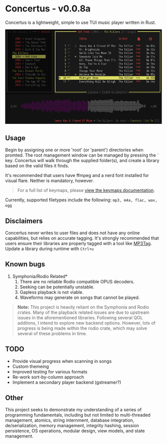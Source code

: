 # Concertus - v0.0.8a

Concertus is a lightweight, simple to use TUI music player written in Rust.

![concertus.png](./docs/header.png)

## Usage

Begin by assigning one or more 'root' (or 'parent') directories when promted.
The root management window can be managed by pressing the ``` ` ``` key.
Concertus will walk through the supplied folder(s), and create a library based
on the valid files it finds.

It's recommended that users have ffmpeg and a nerd font installed for visual
flare. Neither is mandatory, however.

>For a full list of keymaps, please [view the keymaps
documentation](./docs/keymaps.md).

Currently, supported filetypes include the following: ```mp3, m4a, flac, wav,
ogg```

## Disclaimers

Concertus never writes to user files and does not have any online capabilities,
but relies on accurate tagging. It's strongly recommended that users ensure
their libraries are properly tagged with a tool like
[MP3Tag](https://www.mp3tag.de/en/). Update a library during runtime with
`Ctrl+u`

## Known bugs

1. Symphonia/Rodio Related*
    1. There are no reliable Rodio compatible OPUS decoders.
    1. Seeking can be potentially unstable.
    1. Gapless playback is not viable.
    1. Waveforms may generate on songs that cannot be played.

> **Note:** This project is heavily reliant on the Symphonia and Rodio crates.
Many of the playback related issues are due to upstream issues in the
aforementioned libraries. Following several QOL additons, I intend to explore
new backend options. However, lots of progress is being made within the rodio
crate, which may solve several of these problems in time. 

## TODO 

- Provide visual progress when scanning in songs
- Custom themeing
- Improved testing for various formats
- Re-work sort-by-column approach
- Implement a secondary player backend (gstreamer?)

## Other

This project seeks to demonstrate my understanding of a series of programming
fundamentals, including but not limited to multi-threaded management, atomics,
string internment, database integration, de/serialization, memory management,
integrity hashing, session persistence, OS operations, modular design, view
models, and state management. 
